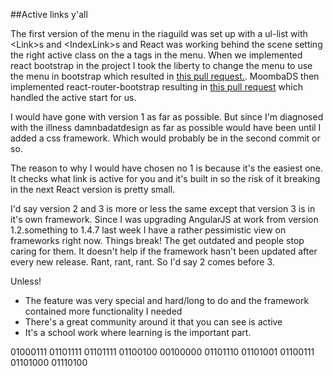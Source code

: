 ##Active links y'all

The first version of the menu in the riaguild was set up with a ul-list with \<Link\>s and \<IndexLink\>s and React was working behind the scene setting the right active class on the a tags in the menu. When we implemented react bootstrap in the project I took the liberty to change the menu to use the menu in bootstrap which resulted in [this pull request.](https://github.com/krawaller/riaguild2015/pull/100/files). MoombaDS then implemented react-router-bootstrap resulting in [this pull request](https://github.com/krawaller/riaguild2015/pull/118/files) which handled the active start for us.

I would have gone with version 1 as far as possible. But since I'm diagnosed with the illness damnbadatdesign as far as possible would have been until I added a css framework. Which would probably be in the second commit or so. 

The reason to why I would have chosen no 1 is because it's the easiest one. It checks what link is active for you and it's built in so the risk of it breaking in the next React version is pretty small. 

I'd say version 2 and 3 is more or less the same except that version 3 is in it's own framework. Since I was upgrading AngularJS at work from version 1.2.something to 1.4.7 last week I have a rather pessimistic view on frameworks right now. Things break! The get outdated and people stop caring for them. It doesn't help if the framework hasn't been updated after every new release. Rant, rant, rant. So I'd say 2 comes before 3. 

Unless! 
- The feature was very special and hard/long to do and the framework contained more functionality I needed
- There's a great community around it that you can see is active 
- It's a school work where learning is the important part.

01000111 01101111 01101111 01100100 00100000 01101110 01101001 01100111 01101000 01110100
